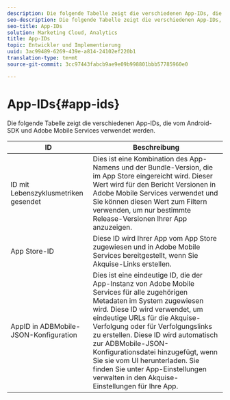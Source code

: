 ```yaml
---
description: Die folgende Tabelle zeigt die verschiedenen App-IDs, die vom Android-SDK und Adobe Mobile Services verwendet werden.
seo-description: Die folgende Tabelle zeigt die verschiedenen App-IDs, die vom Android-SDK und Adobe Mobile Services verwendet werden.
seo-title: App-IDs
solution: Marketing Cloud, Analytics
title: App-IDs
topic: Entwickler und Implementierung
uuid: 3ac99489-6269-439e-a814-24102ef220b1
translation-type: tm+mt
source-git-commit: 3cc97443fabcb9ae9e09b998801bbb57785960e0

---
```



# App-IDs{#app-ids}

Die folgende Tabelle zeigt die verschiedenen App-IDs, die vom Android-SDK und Adobe Mobile Services verwendet werden.

| ID | Beschreibung |
|--- |--- |
| ID mit Lebenszyklusmetriken gesendet | Dies ist eine Kombination des App-Namens und der Bundle-Version, die im App Store eingereicht wird. Dieser Wert wird für den Bericht Versionen in Adobe Mobile Services verwendet und Sie können diesen Wert zum Filtern verwenden, um nur bestimmte Release-Versionen Ihrer App anzuzeigen. |
| App Store-ID | Diese ID wird Ihrer App vom App Store zugewiesen und in Adobe Mobile Services bereitgestellt, wenn Sie Akquise-Links erstellen. |
| AppID in ADBMobile-JSON-Konfiguration | Dies ist eine eindeutige ID, die der App-Instanz von Adobe Mobile Services für alle zugehörigen Metadaten im System zugewiesen wird. Diese ID wird verwendet, um eindeutige URLs für die Akquise-Verfolgung oder für Verfolgungslinks zu erstellen. Diese ID wird automatisch zur ADBMobile-JSON-Konfigurationsdatei hinzugefügt, wenn Sie sie vom UI herunterladen. Sie finden Sie unter App-Einstellungen verwalten in den Akquise-Einstellungen für Ihre App. |